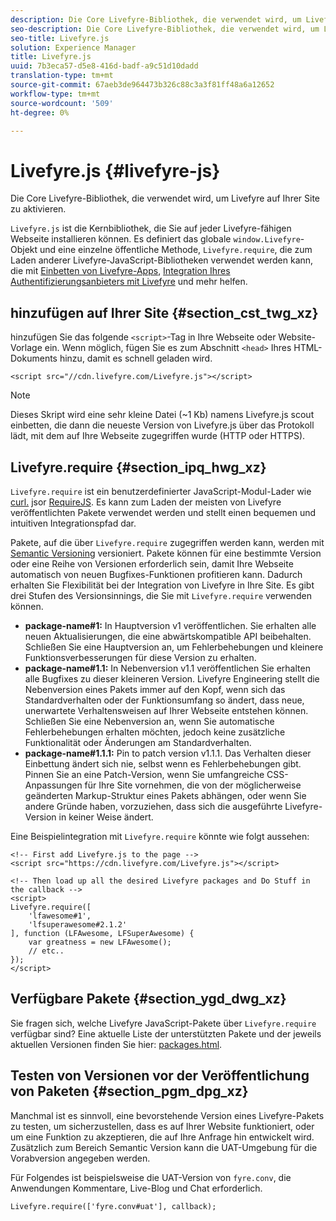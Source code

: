 ```yaml
---
description: Die Core Livefyre-Bibliothek, die verwendet wird, um Livefyre auf Ihrer Site zu aktivieren.
seo-description: Die Core Livefyre-Bibliothek, die verwendet wird, um Livefyre auf Ihrer Site zu aktivieren.
seo-title: Livefyre.js
solution: Experience Manager
title: Livefyre.js
uuid: 7b3eca57-d5e8-416d-badf-a9c51d10dadd
translation-type: tm+mt
source-git-commit: 67aeb3de964473b326c88c3a3f81ff48a6a12652
workflow-type: tm+mt
source-wordcount: '509'
ht-degree: 0%

---
```



# Livefyre.js {#livefyre-js}

Die Core Livefyre-Bibliothek, die verwendet wird, um Livefyre auf Ihrer Site zu aktivieren.

`Livefyre.js` ist die Kernbibliothek, die Sie auf jeder Livefyre-fähigen Webseite installieren können. Es definiert das globale `window.Livefyre`-Objekt und eine einzelne öffentliche Methode, `Livefyre.require`, die zum Laden anderer Livefyre-JavaScript-Bibliotheken verwendet werden kann, die mit [Einbetten von Livefyre-Apps](/help/implementation/c-getting-started/c-implementation-process/c-using-livefyre.js-to-create-customize-and-use-apps-on-your-site.md), [Integration Ihres Authentifizierungsanbieters mit Livefyre](/help/implementation/t-about-identity-integration/t-about-identity-integration.md) und mehr helfen.

## hinzufügen auf Ihrer Site {#section_cst_twg_xz}

hinzufügen Sie das folgende `<script>`-Tag in Ihre Webseite oder Website-Vorlage ein. Wenn möglich, fügen Sie es zum Abschnitt `<head>` Ihres HTML-Dokuments hinzu, damit es schnell geladen wird.

```
<script src="//cdn.livefyre.com/Livefyre.js"></script>
```

>[!NOTE]
>
>Dieses Skript wird eine sehr kleine Datei (~1 Kb) namens Livefyre.js scout einbetten, die dann die neueste Version von Livefyre.js über das Protokoll lädt, mit dem auf Ihre Webseite zugegriffen wurde (HTTP oder HTTPS).

## Livefyre.require {#section_ipq_hwg_xz}

`Livefyre.require` ist ein benutzerdefinierter JavaScript-Modul-Lader wie  [curl.](https://github.com/cujojs/curl) jsor  [RequireJS](https://requirejs.org/). Es kann zum Laden der meisten von Livefyre veröffentlichten Pakete verwendet werden und stellt einen bequemen und intuitiven Integrationspfad dar.

Pakete, auf die über `Livefyre.require` zugegriffen werden kann, werden mit [Semantic Versioning](https://semver.org/) versioniert. Pakete können für eine bestimmte Version oder eine Reihe von Versionen erforderlich sein, damit Ihre Webseite automatisch von neuen Bugfixes-Funktionen profitieren kann. Dadurch erhalten Sie Flexibilität bei der Integration von Livefyre in Ihre Site. Es gibt drei Stufen des Versionsinnings, die Sie mit `Livefyre.require` verwenden können.

* **package-name#1:** In Hauptversion v1 veröffentlichen. Sie erhalten alle neuen Aktualisierungen, die eine abwärtskompatible API beibehalten. Schließen Sie eine Hauptversion an, um Fehlerbehebungen und kleinere Funktionsverbesserungen für diese Version zu erhalten.
* **package-name#1.1:** In Nebenversion v1.1 veröffentlichen Sie erhalten alle Bugfixes zu dieser kleineren Version. Livefyre Engineering stellt die Nebenversion eines Pakets immer auf den Kopf, wenn sich das Standardverhalten oder der Funktionsumfang so ändert, dass neue, unerwartete Verhaltensweisen auf Ihrer Webseite entstehen können. Schließen Sie eine Nebenversion an, wenn Sie automatische Fehlerbehebungen erhalten möchten, jedoch keine zusätzliche Funktionalität oder Änderungen am Standardverhalten.
* **package-name#1.1.1:** Pin to patch version v1.1.1. Das Verhalten dieser Einbettung ändert sich nie, selbst wenn es Fehlerbehebungen gibt. Pinnen Sie an eine Patch-Version, wenn Sie umfangreiche CSS-Anpassungen für Ihre Site vornehmen, die von der möglicherweise geänderten Markup-Struktur eines Pakets abhängen, oder wenn Sie andere Gründe haben, vorzuziehen, dass sich die ausgeführte Livefyre-Version in keiner Weise ändert.

Eine Beispielintegration mit `Livefyre.require` könnte wie folgt aussehen:

```
<!-- First add Livefyre.js to the page --> 
<script src="https://cdn.livefyre.com/Livefyre.js"></script> 
  
<!-- Then load up all the desired Livefyre packages and Do Stuff in the callback --> 
<script> 
Livefyre.require([ 
    'lfawesome#1', 
    'lfsuperawesome#2.1.2' 
], function (LFAwesome, LFSuperAwesome) { 
    var greatness = new LFAwesome(); 
    // etc.. 
}); 
</script>
```

## Verfügbare Pakete {#section_ygd_dwg_xz}

Sie fragen sich, welche Livefyre JavaScript-Pakete über `Livefyre.require` verfügbar sind? Eine aktuelle Liste der unterstützten Pakete und der jeweils aktuellen Versionen finden Sie hier: [packages.html](https://cdn.livefyre.com/packages.html).

## Testen von Versionen vor der Veröffentlichung von Paketen {#section_pgm_dpg_xz}

Manchmal ist es sinnvoll, eine bevorstehende Version eines Livefyre-Pakets zu testen, um sicherzustellen, dass es auf Ihrer Website funktioniert, oder um eine Funktion zu akzeptieren, die auf Ihre Anfrage hin entwickelt wird. Zusätzlich zum Bereich Semantic Version kann die UAT-Umgebung für die Vorabversion angegeben werden.

Für Folgendes ist beispielsweise die UAT-Version von `fyre.conv`, die Anwendungen Kommentare, Live-Blog und Chat erforderlich.

```
Livefyre.require(['fyre.conv#uat'], callback); 
```
